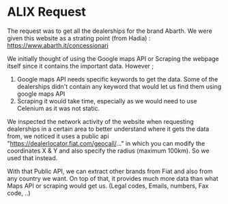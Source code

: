 # ALIX Request


The request was to get all the dealerships for the brand Abarth. We were given this website as a strating point (from Hadia) : https://www.abarth.it/concessionari 

We initially thought of using the Google maps API or Scraping the webpage itself since it contains the important data. However ; 

1. Google maps API needs specific keywords to get the data. Some of the dealerships didn't contain any keyword that would let us find them using google maps API
2. Scraping it would take time, especially as we would need to use Celenium as it was not static. 

We inspected the network activity of the website when requesting dealerships in a certain area to better understand where it gets the data from, we noticed it uses a public api "https://dealerlocator.fiat.com/geocall/..." in which you can modify the coordinates X & Y and also specify the radius (maximum 100km). So we used that instead.

With that Public API, we can extract other brands from Fiat and also from any country we want. On top of that, it provides much more data than what Maps API or scraping would get us. (Legal codes, Emails, numbers, Fax code, ..)


